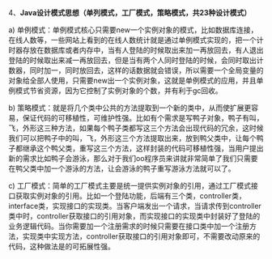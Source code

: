 4、**Java设计模式思想（单列模式，工厂模式，策略模式，共23种设计模式）**

a) 单例模式：单例模式核心只需要new一个实例对象的模式，比如数据库连接，在线人数等，一些网站上看到的在线人数统计就是通过单例模式实现的，把一个计时器存放在数据库或者内存中，当有人登陆的时候取出来加一再放回去，有人退出登陆的时候取出来减一再放回去，但是当有两个人同时登陆的时候，会同时取出计数器，同时加一，同时放回去，这样的话数据就会错误，所以需要一个全局变量的对象给全部人使用，只需要new出一个实例对象，这就是单例模式的应用，并且单例模式节省资源，因为它控制了实例对象的个数，并有利于gc回收。

b) 策略模式：就是将几个类中公共的方法提取到一个新的类中，从而使扩展更容易，保证代码的可移植性，可维护性强。比如有个需求是写鸭子对象，鸭子有叫，飞，外形这三种方法，如果每个鸭子类都写这三个方法会出现代码的冗余，这时候我们可以把鸭子中的叫，飞，外形这三个方法提取出来，放到鸭父类中，让每个鸭子都继承这个鸭父类，重写这三个方法，这样封装的代码可移植性强，当用户提出新的需求比如鸭子会游泳，那么对于我们oo程序员来讲就非常简单了我们只需要在鸭父类中加一个游泳的方法，让会游泳的鸭子重写游泳方法就可以了。

c) 工厂模式：简单的工厂模式主要是统一提供实例对象的引用，通过工厂模式接口获取实例对象的引用。比如一个登陆功能，后端有三个类，controller类，interface类，实现接口的实现类。当客户端发出一个请求，当请求传到controller类中时，controller获取接口的引用对象，而实现接口的实现类中封装好了登陆的业务逻辑代码。当你需要加一个注册需求的时候只需要在接口类中加一个注册方法，实现类中实现方法，controller获取接口的引用对象即可，不需要改动原来的代码，这种做法是的可拓展性强。